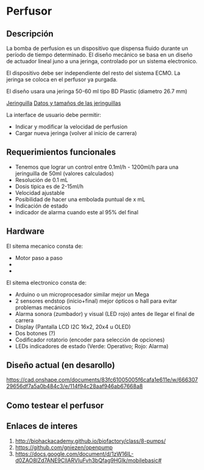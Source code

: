 # Perfusor #

## Descripción ##
La bomba de perfusion es un dispositivo que dispensa fluido durante un período de tiempo determinado.
El diseño mecánico se basa en un diseño de actuador lineal juno a una jeringa, controlado por un sistema electronico.


El dispositivo debe ser independiente del resto del sistema ECMO.
La jeringa se coloca en el perfusor ya purgada.

El diseño usara una jeringa 50-60 ml tipo BD Plastic (diametro 26.7 mm)

[Jeringuilla](https://gitlab.com/coronavirusmakers/ecmo/-/raw/master/images/jeringuilla.jpeg "Jeringuilla de 50-60ml")
[Datos y tamaños de las jeringuillas](https://gitlab.com/coronavirusmakers/ecmo/-/raw/master/files/Syringe-Selection-Guide.pdf "Datos de las jeringuillas")

La interface de usuario debe permitir:
* Indicar y modificar la velocidad de perfusion
* Cargar nueva jeringa (volver al inicio de carrera)

## Requerimientos funcionales ##
* Tenemos que lograr un control entre 0.1ml/h - 1200ml/h para una jeringuilla de 50ml (valores calculados)
* Resolución de 0.1 mL
* Dosis tipica es de 2-15ml/h
* Velocidad ajustable
* Posibilidad de hacer una embolada puntual de x mL
* Indicación de estado
* indicador de alarma cuando este al 95% del final


## Hardware ##

El sitema mecanico consta de:
* Motor paso a paso
* 
* 


El sitema electronico consta de:
* Arduino o un microprocesador similar mejor un Mega
* 2 sensores endstop (inicio+final) mejor ópticos o hall para evitar problemas mecánicos
* Alarma sonora (zumbador) y visual (LED rojo) antes de llegar el final de carrera
* Display (Pantalla LCD I2C 16x2, 20x4 u OLED)
* Dos botones (?)
* Codificador rotatorio (encoder para selección de opciones)
* LEDs indicadores de estado (Verde: Operativo; Rojo: Alarma)

## Diseño actual (en desarollo) ##

https://cad.onshape.com/documents/83fc61005005f6cafa1e611e/w/66630729656df7a5a0b484c3/e/114f94c28aaf946ab67668a8

## Como testear el perfusor

## Enlaces de interes ##
1. http://biohackacademy.github.io/biofactory/class/8-pumps/
2. https://github.com/gniezen/openpump
3. https://docs.google.com/document/d/1zW16lL-d0ZAO8lZd7ANE9CllARVIuFvh3bQfag9HGlk/mobilebasic#
